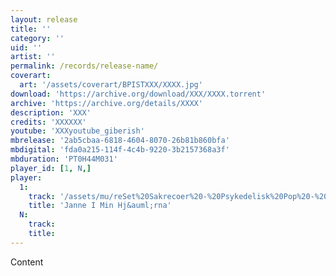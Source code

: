 ```yaml
---
layout: release
title: ''
category: ''
uid: ''
artist: ''
permalink: /records/release-name/
coverart:
  art: '/assets/coverart/BPISTXXX/XXXX.jpg'
download: 'https://archive.org/download/XXX/XXXX.torrent'
archive: 'https://archive.org/details/XXXX'
description: 'XXX'
credits: 'XXXXXX'
youtube: 'XXXyoutube_giberish'
mbrelease: '2ab5cbaa-6818-4604-8070-26b81b860bfa'
mbdigital: 'fda0a215-114f-4c4b-9220-3b2157368a3f'
mbduration: 'PT0H44M031'
player_id: [1, N,]
player:
  1:
    track: '/assets/mu/reSet%20Sakrecoer%20-%20Psykedelisk%20Pop%20-%2001%20-%20Janne%20I%20Min%20Hjarna.mp3'
    title: 'Janne I Min Hj&auml;rna'
  N:
    track:
    title:
---
```

Content